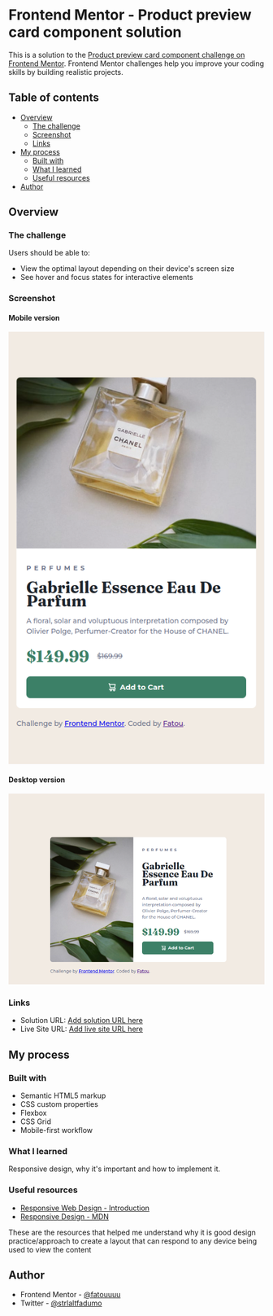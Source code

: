 # Frontend Mentor - Product preview card component solution

This is a solution to the [Product preview card component challenge on Frontend Mentor](https://www.frontendmentor.io/challenges/product-preview-card-component-GO7UmttRfa). Frontend Mentor challenges help you improve your coding skills by building realistic projects.

## Table of contents

- [Overview](#overview)
  - [The challenge](#the-challenge)
  - [Screenshot](#screenshot)
  - [Links](#links)
- [My process](#my-process)
  - [Built with](#built-with)
  - [What I learned](#what-i-learned)
  - [Useful resources](#useful-resources)
- [Author](#author)

## Overview

### The challenge

Users should be able to:

- View the optimal layout depending on their device's screen size
- See hover and focus states for interactive elements

### Screenshot

#### Mobile version

![mobile version](./images/mobile.png)

#### Desktop version

![desktop version](./images/desktop.png)

### Links

- Solution URL: [Add solution URL here](https://your-solution-url.com)
- Live Site URL: [Add live site URL here](https://your-live-site-url.com)

## My process

### Built with

- Semantic HTML5 markup
- CSS custom properties
- Flexbox
- CSS Grid
- Mobile-first workflow

### What I learned

Responsive design, why it's important and how to implement it.

### Useful resources

- [Responsive Web Design - Introduction](https://www.w3schools.com/css/css_rwd_intro.asp)
- [Responsive Design - MDN](https://developer.mozilla.org/en-US/docs/Learn/CSS/CSS_layout/Responsive_Design)

These are the resources that helped me understand why it is good design practice/approach to create a layout that can respond to any device being used to view the content

## Author

- Frontend Mentor - [@fatouuuu](https://www.frontendmentor.io/profile/fatouuuu)
- Twitter - [@strlaltfadumo](https://www.twitter.com/ctrlaltfadumo)



